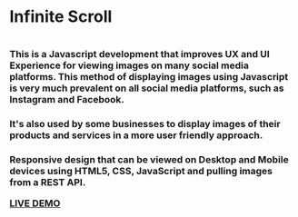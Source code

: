 <h1>Infinite Scroll<h1/>

<h3>This is a Javascript development that improves UX and UI Experience for viewing images on many social media platforms. This method of displaying images using Javascript is very much prevalent on all social media platforms, such as Instagram and Facebook. 
<p><p/>
<h3>It's also used by some businesses to display images of their products and services in a more user friendly approach.<h3/>
<p><p/>
  <p><p/>
Responsive design that can be viewed on Desktop and Mobile devices using HTML5, CSS, JavaScript and pulling images from a REST API.
  
<a href="https://jmeboji.github.io/Infinite-Scroll">LIVE DEMO</a>
